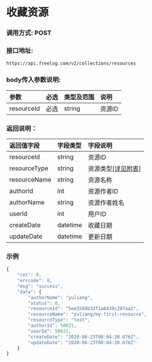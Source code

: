 # 收藏资源

### 调用方式: POST

### 接口地址:

```
https://api.freelog.com/v2/collections/resources
```

### body传入参数说明:

| 参数 | 必选 | 类型及范围 | 说明 |
| :--- | :--- | :--- | :--- |
| resourceId | 必选 | string | 资源ID |


### 返回说明：

| 返回值字段 | 字段类型 | 字段说明 |
| :--- | :--- | :--- |
| resourceId | string | 资源ID|
| resourceType | string | 资源类型[[详见附表]][资源类型] |
| resourceName | string | 资源名称 |
| authorId | int | 资源作者ID |
| authorName | string | 资源作者姓名 |
| userId | int| 用户ID |
| createDate | datetime | 收藏日期|
| updateDate | datetime | 更新日期|

### 示例

```js
{
    "ret": 0,
    "errcode": 0,
    "msg": "success",
    "data": {
        "authorName": "yuliang",
        "status": 0,
        "resourceId": "5ee3288b32f1a8439c207aa2",
        "resourceName": "yuliang/my-first-resource",
        "resourceType": "text",
        "authorId": 50021,
        "userId": 50021,
        "createDate": "2020-06-23T08:04:20.076Z",
        "updateDate": "2020-06-23T08:04:20.076Z"
    }
}
```

[资源类型]: /附表/资源类型.html "资源类型"
[备注]: /附表/资源meta说明.html "资源meta说明"


